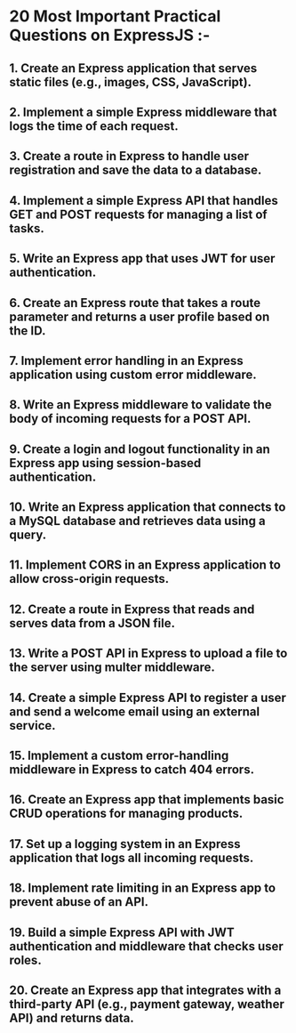 # 20 Most Important Practical Questions on ExpressJS :-

## 1.	Create an Express application that serves static files (e.g., images, CSS, JavaScript).

## 2.	Implement a simple Express middleware that logs the time of each request.

## 3.	Create a route in Express to handle user registration and save the data to a database.

## 4.	Implement a simple Express API that handles GET and POST requests for managing a list of tasks.

## 5.	Write an Express app that uses JWT for user authentication.

##	6.	Create an Express route that takes a route parameter and returns a user profile based on the ID.

## 7.	Implement error handling in an Express application using custom error middleware.

## 8.	Write an Express middleware to validate the body of incoming requests for a POST API.

## 9.	Create a login and logout functionality in an Express app using session-based authentication.

## 10.	Write an Express application that connects to a MySQL database and retrieves data using a query.

## 11.	Implement CORS in an Express application to allow cross-origin requests.

## 12.	Create a route in Express that reads and serves data from a JSON file.

## 13.	Write a POST API in Express to upload a file to the server using multer middleware.

## 14.	Create a simple Express API to register a user and send a welcome email using an external service.

## 15.	Implement a custom error-handling middleware in Express to catch 404 errors.

## 16.	Create an Express app that implements basic CRUD operations for managing products.

## 17.	Set up a logging system in an Express application that logs all incoming requests.

## 18.	Implement rate limiting in an Express app to prevent abuse of an API.

## 19.	Build a simple Express API with JWT authentication and middleware that checks user roles.

## 20.	Create an Express app that integrates with a third-party API (e.g., payment gateway, weather API) and returns data.